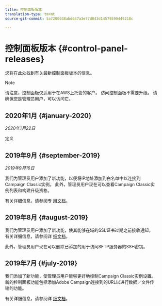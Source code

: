 ```yaml
---
title: 控制面板版本
translation-type: tm+mt
source-git-commit: 5a7200038abd647a3e77d043d14579590449218c

---
```



# 控制面板版本 {#control-panel-releases}

您将在此处找到有关最新控制面板版本的信息。

>[!NOTE]
>
>请注意，控制面板仅适用于在AWS上托管的客户。 访问控制面板不需要升级。 请确保您是管理员用户，可以访问它。

## 2020年1月 {#january-2020}

*2020年1月22日*

定义

## 2019年9月 {#september-2019}

*2019年9月16日*

我们为管理员用户添加了新功能，以便将IP地址添加到白名单中以连接到Campaign Classic实例。
此外，管理员用户现在可以查看Campaign Classic实例列表和构建升级资格。

有关详细信息，请参阅专 [用文档](instances-settings/using/ip-whitelisting-instance-access.md)。

## 2019年8月 {#august-2019}

我们为管理员用户添加了新功能，使其能够在域的SSL证书过期之前接收通知。 有关详细信息，请参阅详 [细文档](subdomains-certificates/using/monitoring-ssl-certificates.md)。

此外，管理员用户现在可以删除已添加的用于访问SFTP服务器的SSH密钥。

## 2019年7月 {#july-2019}

我们添加了新功能，使管理员用户能够更好地控制Campaign Classic实例设置。 新的控制面板功能包括添加Adobe Campaign连接到的URL以进行数据／文件传输的功能。

有关详细信息，请参阅详 [细文档](instances-settings/using/url-permissions.md)。
